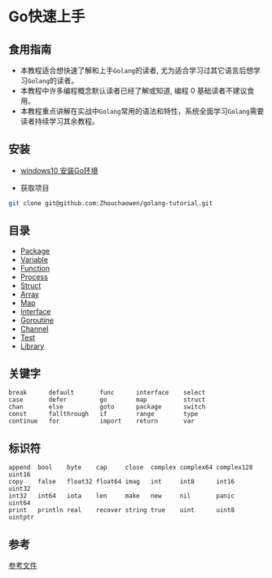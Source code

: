 # Go快速上手



## 食用指南

- 本教程适合想快速了解和上手`Golang`的读者, 尤为适合学习过其它语言后想学习`Golang`的读者。
- 本教程中许多编程概念默认读者已经了解或知道, 编程 0 基础读者不建议食用。
- 本教程重点讲解在实战中`Golang`常用的语法和特性，系统全面学习`Golang`需要读者持续学习其余教程。

## 安装

- [windows10 安装Go环境](https://juejin.cn/post/7082380901329403918)

- 获取项目

```bash
git clone git@github.com:Zhouchaowen/golang-tutorial.git
```

## 目录

- [Package](https://github.com/Zhouchaowen/golang-tutorial/tree/master/1-package)
- [Variable](https://github.com/Zhouchaowen/golang-tutorial/tree/master/2-variable)
- [Function](https://github.com/Zhouchaowen/golang-tutorial/tree/master/3-function)
- [Process](https://github.com/Zhouchaowen/golang-tutorial/tree/master/4-process)
- [Struct](https://github.com/Zhouchaowen/golang-tutorial/tree/master/5-struct)
- [Array](https://github.com/Zhouchaowen/golang-tutorial/tree/master/6-array)
- [Map](https://github.com/Zhouchaowen/golang-tutorial/tree/master/7-map)
- [Interface](https://github.com/Zhouchaowen/golang-tutorial/tree/master/8-interface)
- [Goroutine](https://github.com/Zhouchaowen/golang-tutorial/tree/master/9-goroutine)
- [Channel](https://github.com/Zhouchaowen/golang-tutorial/tree/master/10-channel)
- [Test](https://github.com/Zhouchaowen/golang-tutorial/tree/master/11-channel)
- [Library](https://github.com/Zhouchaowen/golang-tutorial/tree/master/12-library)

## 关键字

```bigquery
break      default       func      interface    select
case       defer         go        map          struct
chan       else          goto      package      switch
const      fallthrough   if        range        type
continue   for           import    return       var
```

## 标识符

```bigquery
append  bool    byte    cap     close  complex complex64 complex128 uint16
copy    false   float32 float64 imag   int     int8      int16      uint32
int32   int64   iota    len     make   new     nil       panic      uint64
print   println real    recover string true    uint      uint8      uintptr
```

## 参考

[参考文件](https://github.com/Zhouchaowen/golang-tutorial/blob/master/REFERENCE.md)
